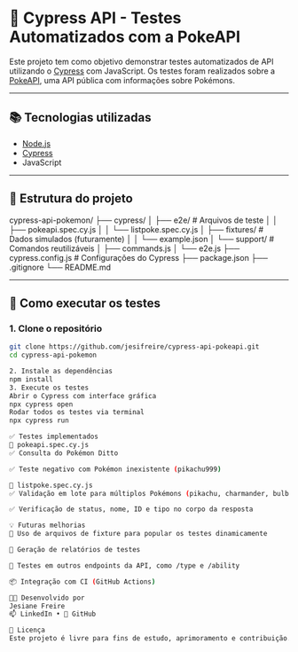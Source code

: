 # 🧪 Cypress API - Testes Automatizados com a PokeAPI

Este projeto tem como objetivo demonstrar testes automatizados de API utilizando o [Cypress](https://www.cypress.io/) com JavaScript. Os testes foram realizados sobre a [PokeAPI](https://pokeapi.co/), uma API pública com informações sobre Pokémons.

---

## 📚 Tecnologias utilizadas

- [Node.js](https://nodejs.org/)
- [Cypress](https://www.cypress.io/)
- JavaScript

---

## 📁 Estrutura do projeto

cypress-api-pokemon/
├── cypress/
│ ├── e2e/ # Arquivos de teste
│ │ ├── pokeapi.spec.cy.js
│ │ └── listpoke.spec.cy.js
│ ├── fixtures/ # Dados simulados (futuramente)
│ │ └── example.json
│ └── support/ # Comandos reutilizáveis
│ ├── commands.js
│ └── e2e.js
├── cypress.config.js # Configurações do Cypress
├── package.json
├── .gitignore
└── README.md


---

## 🚀 Como executar os testes

### 1. Clone o repositório

```bash
git clone https://github.com/jesifreire/cypress-api-pokeapi.git
cd cypress-api-pokemon

2. Instale as dependências
npm install
3. Execute os testes
Abrir o Cypress com interface gráfica
npx cypress open
Rodar todos os testes via terminal
npx cypress run

✅ Testes implementados
🔹 pokeapi.spec.cy.js
✅ Consulta do Pokémon Ditto

✅ Teste negativo com Pokémon inexistente (pikachu999)

🔹 listpoke.spec.cy.js
✅ Validação em lote para múltiplos Pokémons (pikachu, charmander, bulbasaur, squirtle)

✅ Verificação de status, nome, ID e tipo no corpo da resposta

💡 Futuras melhorias
🔄 Uso de arquivos de fixture para popular os testes dinamicamente

📄 Geração de relatórios de testes

🔗 Testes em outros endpoints da API, como /type e /ability

📦 Integração com CI (GitHub Actions)

👩‍💻 Desenvolvido por
Jesiane Freire
📫 LinkedIn • 💼 GitHub

📄 Licença
Este projeto é livre para fins de estudo, aprimoramento e contribuição.